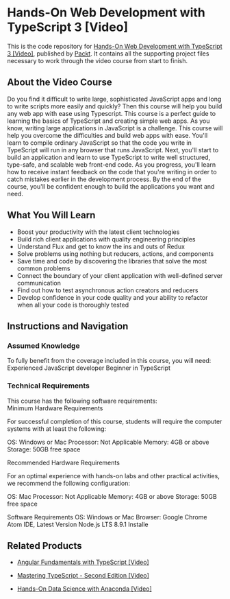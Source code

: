 # Hands-On Web Development with TypeScript 3 [Video]
This is the code repository for [Hands-On Web Development with TypeScript 3 [Video]](https://www.packtpub.com/application-development/hands-web-development-typescript-3-video), published by [Packt](https://www.packtpub.com/?utm_source=github). It contains all the supporting project files necessary to work through the video course from start to finish.
## About the Video Course
Do you find it difficult to write large, sophisticated JavaScript apps and long to write scripts more easily and quickly? Then this course will help you build any web app with ease using Typescript.
This course is a perfect guide to learning the basics of TypeScript and creating simple web apps. As you know, writing large applications in JavaScript is a challenge. This course will help you overcome the difficulties and build web apps with ease. You'll learn to compile ordinary JavaScript so that the code you write in TypeScript will run in any browser that runs JavaScript. 
Next, you'll start to build an application and learn to use TypeScript to write well structured, type-safe, and scalable web front-end code. As you progress, you'll learn how to receive instant feedback on the code that you're writing in order to catch mistakes earlier in the development process. 
By the end of the course, you'll be confident enough to build the applications you want and need.

<H2>What You Will Learn</H2>
<DIV class=book-info-will-learn-text>
<UL>
<LI>Boost your productivity with the latest client technologies 
<LI>Build rich client applications with quality engineering principles 
<LI>Understand Flux and get to know the ins and outs of Redux 
<LI>Solve problems using nothing but reducers, actions, and components 
<LI>Save time and code by discovering the libraries that solve the most common problems 
<LI>Connect the boundary of your client application with well-defined server communication 
<LI>Find out how to test asynchronous action creators and reducers 
<LI>Develop confidence in your code quality and your ability to refactor when all your code is thoroughly tested </LI></UL></DIV>

## Instructions and Navigation
### Assumed Knowledge
To fully benefit from the coverage included in this course, you will need:<br/>
Experienced JavaScript developer
Beginner in TypeScript
### Technical Requirements
This course has the following software requirements:<br/>
Minimum Hardware Requirements

For successful completion of this course, students will require the computer systems with at least the following:

OS: Windows or Mac
Processor: Not Applicable
Memory: 4GB or above
Storage: 50GB free space
 

Recommended Hardware Requirements

For an optimal experience with hands-on labs and other practical activities, we recommend the following configuration:

OS: Mac
Processor: Not Applicable
Memory: 4GB or above
Storage: 50GB free space

Software Requirements
OS: Windows or Mac
Browser: Google Chrome
Atom IDE, Latest Version
Node.js LTS 8.9.1 Installe

## Related Products
* [Angular Fundamentals with TypeScript [Video]](https://www.packtpub.com/application-development/angular-fundamentals-typescript-video?utm_source=github&utm_medium=repository&utm_campaign=9781788391009)

* [Mastering TypeScript - Second Edition [Video]](https://www.packtpub.com/application-development/mastering-typescript-second-edition-video?utm_source=github&utm_medium=repository&utm_campaign=9781788832793)

* [Hands-On Data Science with Anaconda [Video]](https://www.packtpub.com/big-data-and-business-intelligence/hands-data-science-anaconda-video?utm_source=github&utm_medium=repository&utm_campaign=9781789615388)
